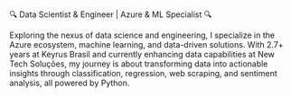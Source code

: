 🔍 Data Scientist & Engineer | Azure & ML Specialist 🔍

Exploring the nexus of data science and engineering, I specialize in the Azure ecosystem, machine learning, and data-driven solutions. With 2.7+ years at Keyrus Brasil and currently enhancing data capabilities at New Tech Soluções, my journey is about transforming data into actionable insights through classification, regression, web scraping, and sentiment analysis, all powered by Python.
